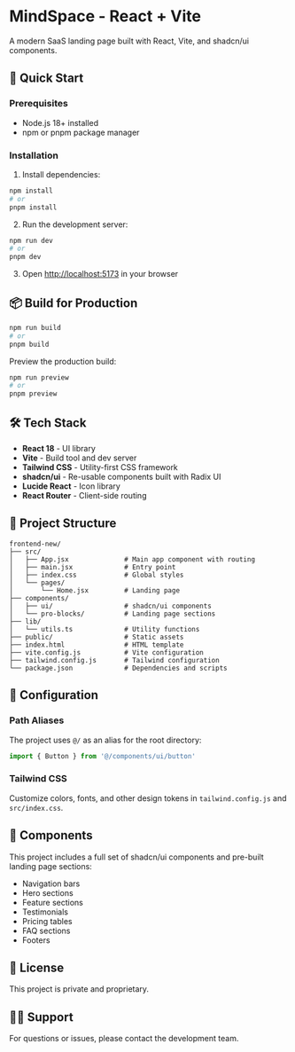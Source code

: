 # MindSpace - React + Vite

A modern SaaS landing page built with React, Vite, and shadcn/ui components.

## 🚀 Quick Start

### Prerequisites
- Node.js 18+ installed
- npm or pnpm package manager

### Installation

1. Install dependencies:
```bash
npm install
# or
pnpm install
```

2. Run the development server:
```bash
npm run dev
# or
pnpm dev
```

3. Open [http://localhost:5173](http://localhost:5173) in your browser

## 📦 Build for Production

```bash
npm run build
# or
pnpm build
```

Preview the production build:
```bash
npm run preview
# or
pnpm preview
```

## 🛠️ Tech Stack

- **React 18** - UI library
- **Vite** - Build tool and dev server
- **Tailwind CSS** - Utility-first CSS framework
- **shadcn/ui** - Re-usable components built with Radix UI
- **Lucide React** - Icon library
- **React Router** - Client-side routing

## 📁 Project Structure

```
frontend-new/
├── src/
│   ├── App.jsx              # Main app component with routing
│   ├── main.jsx             # Entry point
│   ├── index.css            # Global styles
│   └── pages/
│       └── Home.jsx         # Landing page
├── components/
│   ├── ui/                  # shadcn/ui components
│   └── pro-blocks/          # Landing page sections
├── lib/
│   └── utils.ts             # Utility functions
├── public/                  # Static assets
├── index.html               # HTML template
├── vite.config.js           # Vite configuration
├── tailwind.config.js       # Tailwind configuration
└── package.json             # Dependencies and scripts
```

## 🔧 Configuration

### Path Aliases
The project uses `@/` as an alias for the root directory:
```javascript
import { Button } from '@/components/ui/button'
```

### Tailwind CSS
Customize colors, fonts, and other design tokens in `tailwind.config.js` and `src/index.css`.

## 🎨 Components

This project includes a full set of shadcn/ui components and pre-built landing page sections:
- Navigation bars
- Hero sections
- Feature sections
- Testimonials
- Pricing tables
- FAQ sections
- Footers

## 📝 License

This project is private and proprietary.

## 🙋‍♂️ Support

For questions or issues, please contact the development team.
